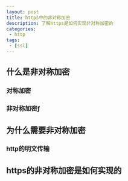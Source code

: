 ```yaml
---
layout: post
title: https中的非对称加密
description: 了解https是如何实现非对称加密的
categories:
 - http 
tags: 
 - [ssl]
---
```




## 什么是非对称加密

### 对称加密

### 非对称加密ƒ

## 为什么需要非对称加密

### http的明文传输


## https的非对称加密是如何实现的